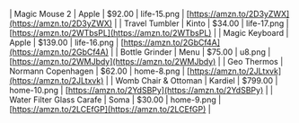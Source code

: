 <!-- | Product-name                                   | Compagny                   | Price   | Product-picture | Link-shop                                                                                                                                                                                                       |
| ---------------------------------------------- | -------------------------- | ------- | --------------- | --------------------------------------------------------------------------------------------------------------------------------------------------------------------------------------------------------------- |
| Kanken Art Laptop 15" Special Edition Backpack | Fjallraven                 | $119.00 | 01.png          | [https://amzn.to/32MmHgL](https://amzn.to/32MmHgL)                                                                                                                                                              | -->
<!-- | Swing Arm Wood Desk Lamp                       | Tomons                     | $36.00  | d2.png          | [https://amzn.to/2WX7vtD](https://amzn.to/2WX7vtD)                                                                                                                                                              | -->
<!-- | Hajo Backpack                                  | Ucon Acrobatics            | $89.00  | u6.png          | [https://amzn.to/2I3WvXM](https://amzn.to/2I3WvXM)                                                                                                                                                              | -->
<!-- | Zed Bamboo Longboard                           | Retrospec                  | $60.00  | u10.png         | [https://amzn.to/2YX3043](https://amzn.to/2YX3043)                                                                                                                                                              | -->
<!-- | Electric Pour-Over Kettle                      | Fellow                     | $149.00 | u9.png          | [https://amzn.to/2KfP3ee](https://amzn.to/2KfP3ee)                                                                                                                                                              | -->
<!-- | Woodie Vintage Car                             | Candylab Toys              | $35.00  | h17.png         | [https://amzn.to/2FYB3zT](https://amzn.to/2FYB3zT)                                                                                                                                                              | -->
<!-- | Logo Modernism                                 | Taschen                    | $60.00  | c3.png          | [https://www.bookdepository.com/Logo-Modernism-Jens-Muller-R-Roger-Remington/9783836545303/?a\_aid=1991](https://www.bookdepository.com/Logo-Modernism-Jens-Muller-R-Roger-Remington/9783836545303/?a_aid=1991) | -->

<!-- | Dieter Rams: As Little Design as Possible      | Sophie Lovell              | $150.00 | d7.png          | [https://amzn.to/2YQLnCV](https://amzn.to/2YQLnCV)                                                                                                                                                              | -->
<!-- | The Eye                                        | Nathan Williams            | $28.00  | c6.png          | [https://amzn.to/2I3lbQ7](https://amzn.to/2I3lbQ7)                                                                                                                                                              | -->
<!-- | Gather Desk Organizer                          | Ugmonk                     | $149.00 | h13.png         | [https://amzn.to/2IifSvA](https://amzn.to/2IifSvA)                                                                                                                                                              | -->
<!-- | Dipped Canteen                                 | Corkcicle.                 | $28.00  | h8.png          | [https://amzn.to/2G84CiT](https://amzn.to/2G84CiT)                                                                                                                                                              | -->
<!-- | Sayl Office Chair White                        | Herman Miller              | $599.00 | h2.png          | [https://amzn.to/2YWPz3N](https://amzn.to/2YWPz3N)                                                                                                                                                              | -->
<!-- | Three Cherry Wood Notebook                     | Field Notes                | $13.00  | d5.png          | [https://amzn.to/2KhwTsz](https://amzn.to/2KhwTsz)                                                                                                                                                              | -->
<!-- | From Japan                                     | Counter Print              | $16.00  | c5.png          | [https://www.bookdepository.com/From-Japan/9780957081659?a\_aid=1991](https://www.bookdepository.com/From-Japan/9780957081659?a_aid=1991)                                                                       | -->
<!-- | Arigato Desk Lamp                              | Grupa                      | $380.00 | h6.png          | [http://www.grupaproducts.com/arigato/](http://www.grupaproducts.com/arigato/)                                                                                                                                  | -->
<!-- | Winston Regal Watch                            | Komono                     | $58.00  | u7.png          | [https://amzn.to/2CZiPxO](https://amzn.to/2CZiPxO)                                                                                                                                                              | -->
<!-- | Letter H Poster                                | Hey Studio                 | $45.00  | d4.png          | [https://heyshop.es/collections/home/products/h-hey](https://heyshop.es/collections/home/products/h-hey)                                                                                                        | -->
<!-- | Coffee Can                                     | Blue Bottle Company        | $11.00  | u11.png         | [https://amzn.to/2UGLHEQ](https://amzn.to/2UGLHEQ)                                                                                                                                                              | -->
<!-- | Beoplay H4                                     | Bang & Olufsen             | $160.00 | h9.png          | [https://amzn.to/2UFjEWp](https://amzn.to/2UFjEWp)                                                                                                                                                              | -->
<!-- | Make It Now                                    | Anthony Burrill            | $22.00  | p2.png          | [https://amzn.to/2OTHEQg](https://amzn.to/2OTHEQg)                                                                                                                                                              | -->
<!-- | Black Side Chair                               | Eames Style                | $54.00  | h4.png          | [https://amzn.to/2UFHfGt](https://amzn.to/2UFHfGt)                                                                                                                                                              | -->
<!-- | Min: The New Simplicity in Graphic Design      | Thames & Hudson            | $28.00  | c22.png         | [https://amzn.to/2Ij1IKA](https://amzn.to/2Ij1IKA)                                                                                                                                                              | -->
<!-- | Grid systems in graphic design                 | Josef Müller-Brockmann     | $42.00  | c1.png          | [https://amzn.to/2UxtLww](https://amzn.to/2UxtLww)                                                                                                                                                              | -->
<!-- | Card Wallet                                    | Herschel                   | $15.00  | u12.png         | [https://amzn.to/2I5vxiq](https://amzn.to/2I5vxiq)                                                                                                                                                              | -->
<!-- | Classic Advice Print Black                     | Good Fucking Design Advice | $30.00  | p3.png          | [https://goodfuckingdesignadvice.com/products/classic-advice-print](https://goodfuckingdesignadvice.com/products/classic-advice-print)                                                                          | -->
| Magic Mouse 2                                  | Apple                      | $92.00  | life-15.png     | [https://amzn.to/2D3yZWX](https://amzn.to/2D3yZWX)                                                                                                                                                              |
| Travel Tumbler                                 | Kinto                      | $34.00  | life-17.png     | [https://amzn.to/2WTbsPL](https://amzn.to/2WTbsPL)                                                                                                                                                              |
| Magic Keyboard                                 | Apple                      | $139.00 | life-16.png     | [https://amzn.to/2GbCf4A](https://amzn.to/2GbCf4A)                                                                                                                                                              |
| Bottle Grinder                                 | Menu                       | $75.00  | u8.png          | [https://amzn.to/2WMJbdy](https://amzn.to/2WMJbdy)                                                                                                                                                              |
| Geo Thermos                                    | Normann Copenhagen         | $62.00  | home-8.png      | [https://amzn.to/2JLtxvk](https://amzn.to/2JLtxvk)                                                                                                                                                              |
| Womb Chair & Ottoman                           | Kardiel                    | $799.00 | home-10.png     | [https://amzn.to/2YdSBPy](https://amzn.to/2YdSBPy)                                                                                                                                                              |
| Water Filter Glass Carafe                      | Soma                       | $30.00  | home-9.png      | [https://amzn.to/2LCEfGP](https://amzn.to/2LCEfGP)                                                                                                                                                              |